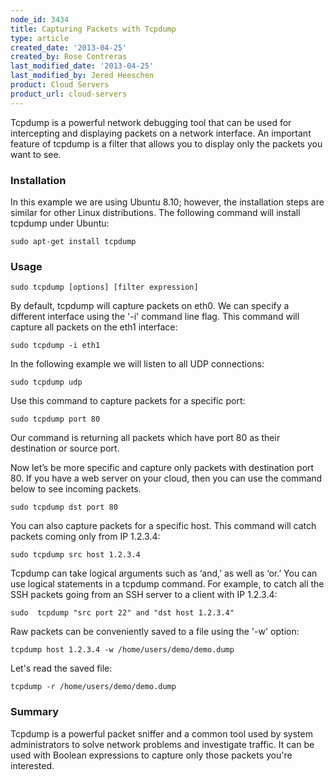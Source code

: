 ```yaml
---
node_id: 3434
title: Capturing Packets with Tcpdump
type: article
created_date: '2013-04-25'
created_by: Rose Contreras
last_modified_date: '2013-04-25'
last_modified_by: Jered Heeschen
product: Cloud Servers
product_url: cloud-servers
---
```


Tcpdump is a powerful network debugging tool that can be used for
intercepting and displaying packets on a network interface. An important
feature of tcpdump is a filter that allows you to display only the
packets you want to see.

### Installation

In this example we are using Ubuntu 8.10; however, the installation
steps are similar for other Linux distributions. The following command
will install tcpdump under Ubuntu:

    sudo apt-get install tcpdump

### Usage

    sudo tcpdump [options] [filter expression]

By default, tcpdump will capture packets on eth0. We can specify a
different interface using the '-i' command line flag. This command will
capture all packets on the eth1 interface:

    sudo tcpdump -i eth1

In the following example we will listen to all UDP connections:

    sudo tcpdump udp

Use this command to capture packets for a specific port:

    sudo tcpdump port 80

Our command is returning all packets which have port 80 as their
destination or source port.

Now let&rsquo;s be more specific and capture only packets with destination
port 80. If you have a web server on your cloud, then you can use the
command below to see incoming packets.

    sudo tcpdump dst port 80

You can also capture packets for a specific host. This command will
catch packets coming only from IP 1.2.3.4:

    sudo tcpdump src host 1.2.3.4

Tcpdump can take logical arguments such as &lsquo;and,&rsquo; as well as &lsquo;or.&rsquo; You
can use logical statements in a tcpdump command. For example, to catch
all the SSH packets going from an SSH server to a client with IP
1.2.3.4:

    sudo  tcpdump "src port 22" and "dst host 1.2.3.4"

Raw packets can be conveniently saved to a file using the '-w' option:

    tcpdump host 1.2.3.4 -w /home/users/demo/demo.dump

Let's read the saved file:

    tcpdump -r /home/users/demo/demo.dump

### Summary

Tcpdump is a powerful packet sniffer and a common tool used by system
administrators to solve network problems and investigate traffic. It can
be used with Boolean expressions to capture only those packets you're
interested.

